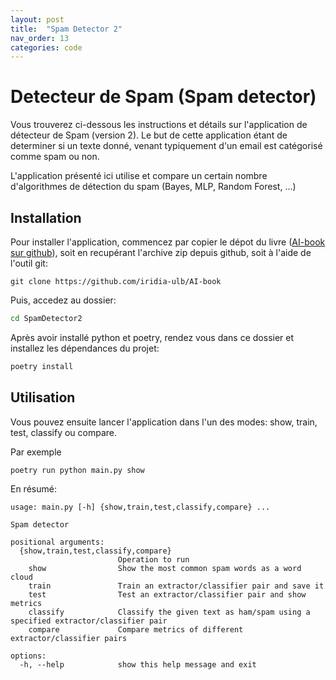 ```yaml
---
layout: post
title:  "Spam Detector 2"
nav_order: 13
categories: code
---
```

# Detecteur de Spam (Spam detector)

Vous trouverez ci-dessous les instructions et détails sur l'application de détecteur de Spam (version 2).
Le but de cette application étant de determiner si un texte donné, venant typiquement d'un email
est catégorisé comme spam ou non.

L'application présenté ici utilise et compare un certain nombre d'algorithmes
de détection du spam (Bayes, MLP, Random Forest, ...)

## Installation

Pour installer l'application, commencez par copier le dépot du livre ([AI-book sur github][ia-gh]),
soit en recupérant l'archive zip depuis github, soit à l'aide de l'outil git:
```
git clone https://github.com/iridia-ulb/AI-book
```

Puis, accedez au dossier:

```bash
cd SpamDetector2
```

Après avoir installé python et poetry, rendez vous dans ce dossier et installez les
dépendances du projet:

```bash
poetry install
```

## Utilisation

Vous pouvez ensuite lancer l'application dans l'un des modes:
show, train, test, classify ou compare.

Par exemple
```bash
poetry run python main.py show
```

En résumé:
```
usage: main.py [-h] {show,train,test,classify,compare} ...

Spam detector

positional arguments:
  {show,train,test,classify,compare}
                        Operation to run
    show                Show the most common spam words as a word cloud
    train               Train an extractor/classifier pair and save it
    test                Test an extractor/classifier pair and show metrics
    classify            Classify the given text as ham/spam using a specified extractor/classifier pair
    compare             Compare metrics of different extractor/classifier pairs

options:
  -h, --help            show this help message and exit
```

[ia-gh]: https://github.com/iridia-ulb/AI-book

